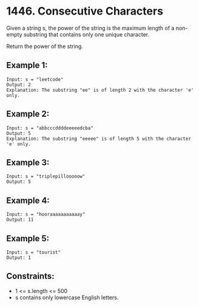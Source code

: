 # 1446. Consecutive Characters

Given a string s, the power of the string is the maximum length of a non-empty substring that contains only one unique character.

Return the power of the string.

## Example 1:

```
Input: s = "leetcode"
Output: 2
Explanation: The substring "ee" is of length 2 with the character 'e' only.
```

## Example 2:

```
Input: s = "abbcccddddeeeeedcba"
Output: 5
Explanation: The substring "eeeee" is of length 5 with the character 'e' only.
```

## Example 3:

```
Input: s = "triplepillooooow"
Output: 5
```

## Example 4:

```
Input: s = "hooraaaaaaaaaaay"
Output: 11
```

## Example 5:

```
Input: s = "tourist"
Output: 1
``` 

## Constraints:

* 1 <= s.length <= 500
* s contains only lowercase English letters.